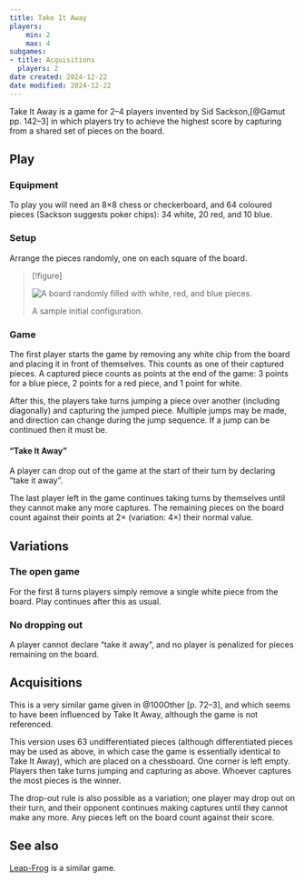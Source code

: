 ```yaml
---
title: Take It Away
players:
    min: 2
    max: 4
subgames:
- title: Acquisitions
  players: 2
date created: 2024-12-22
date modified: 2024-12-22
---
```


<span class="aka">Take It Away</span> is a game for 2–4 players invented by Sid Sackson,[@Gamut pp.
142–3] in which players try to achieve the highest score by capturing from a
shared set of pieces on the board.

## Play

### Equipment

To play you will need an 8×8 chess or checkerboard, and 64 coloured pieces
(Sackson suggests poker chips): 34 white, 20 red, and 10 blue.

### Setup

Arrange the pieces randomly, one on each square of the board.

> [!figure]
> 
> ![A board randomly filled with white, red, and blue pieces.](take-it-away.svg)
>
> A sample initial configuration.


### Game
The first player starts the game by removing any white chip from the board and
placing it in front of themselves. This counts as one of their captured pieces.
A captured piece counts as points at the end of the game: 3 points for a blue
piece, 2 points for a red piece, and 1 point for white.

After this, the players take turns jumping a piece over another (including
diagonally) and capturing the jumped piece. Multiple jumps may be made, and
direction can change during the jump sequence. If a jump can be continued then
it must be.

#### “Take It Away”

A player can drop out of the game at the start of their turn by declaring “take
it away”.

The last player left in the game continues taking turns by themselves until they
cannot make any more captures. The remaining pieces on the board count against
their points at 2× (variation: 4×) their normal value.

## Variations

### The open game

For the first 8 turns players simply remove a single white piece from the board.
Play continues after this as usual.

### No dropping out

A player cannot declare “take it away”, and no player is penalized for pieces
remaining on the board.

## <span class="aka">Acquisitions</span>

This is a very similar game given in @100Other [p. 72–3], and which seems to have been influenced by Take It Away, although the game is not referenced.

This version uses 63 undifferentiated pieces (although differentiated pieces may be used as above, in which case the game is essentially identical to Take It Away), which are placed on a chessboard. One corner is left empty. Players then take turns jumping and capturing as above. Whoever captures the most pieces is the winner.

The drop-out rule is also possible as a variation; one player may drop out on their turn, and their opponent continues making captures until they cannot make any more. Any pieces left on the board count against their score.

## See also

[Leap-Frog](games/leap-frog/leap-frog.md) is a similar game.
